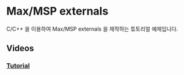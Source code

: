 # Max/MSP externals

C/C++ 을 이용하여 Max/MSP externals 을 제작하는 튜토리얼 예제입니다.

## Videos
### <a href="https://www.youtube.com/watch?v=iZHCvuZSEFw&list=PLSS30aHRkYKxuxWiEnM0PJmKbQZL4zKgR">Tutorial</a>   

